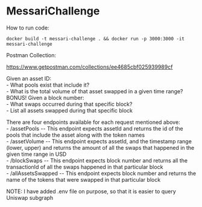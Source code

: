 # MessariChallenge

How to run code: <br>

`docker build -t messari-challenge . && docker run -p 3000:3000 -it messari-challenge`

Postman Collection: <br>

https://www.getpostman.com/collections/ee4685cbf025939989cf 


Given an asset ID:<br>
    - What pools exist that include it?
    <br>
    - What is the total volume of that asset swapped in a given time range?
    <br>
BONUS! Given a block number:<br>
    - What swaps occurred during that specific block?
    <br>
    - List all assets swapped during that specific block
    <br>

There are four endpoints available for each request mentioned above:<br>
    - /assetPools -- This endpoint expects assetId and returns the id of the pools that include the asset along with the token names 
    <br>
    - /assetVolume -- This endpoint expects assetId, and the timestamp range (lower, upper) and returns the amount of all the swaps that happened in the given time range in USD 
    <br>
    - /blockSwaps -- This endpoint expects block number and returns all the transactionId of all the swaps happened in that particular block 
    <br>
    - /allAssetsSwapped --  This endpoint expects block number and returns the name of the tokens that were swapped in that particular block
    <br>

NOTE: I have added .env file on purpose, so that it is easier to query Uniswap subgraph